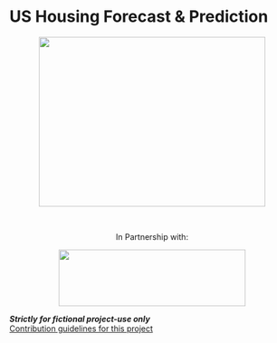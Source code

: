 # US Housing Forecast & Prediction


<p align="center">
  <img width="400" height="300" src="https://user-images.githubusercontent.com/97980927/230750898-3b8a0959-93d0-4fa9-a3a8-2226d9c2428e.png"></br>
  </p>
  </br>
 
 <p align="center">
In Partnership with:</br>
 </p>
 <p align="center">
<img width="330" height="100" src="https://user-images.githubusercontent.com/97980927/230750904-d2094d9b-a0ab-437d-a33a-cf8229aa4868.png">
</p>








***Strictly for fictional project-use only***</br>
[Contribution guidelines for this project](https://www.fhfa.gov/DataTools/Downloads/Pages/Public-Use-Databases.aspx)

